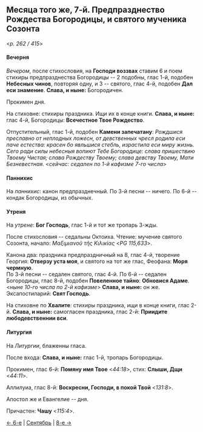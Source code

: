 
## Месяца того же, 7-й. Предпразднество Рождества Богородицы, и святого мученика Созонта

<*p. 262 / 415*>

#### Вечерня

*Вечером*, после стихословия, на **Господи воззвах** ставим 6 и поем стихиры предпразднества Богородицы -- 2 
подобны, глас 1-й, подобен **Небесных чинов**, повторяя одну, и 3 -- святого, глас 4-й, подобен **Дал еси знамение**. 
**Слава, и ныне:** Богородичен.

Прокимен дня. 

На стиховне: стихиры праздника. Ищи их в конце книги. **Слава, и ныне:** глас 4-й, Богородицы: 
**Всечестное Твое Рождество**.

Отпустительный, глас 1-й, подобен **Камени запечатану**: *Рождшися преславно от неплодных 
ложесн, от девственных чресл родила еси паче естества: красен бо явльшися стебль, 
израстила еси миру жизнь. Сего ради силы небесныя вопиют Тебе Богородице: слава 
пришествию Твоему Чистая; слава Рождеству Твоему; слава девству Твоему, Мати Безневестная*. 
<*сейчас: седален по 1-й кафизме 7-го числа*>

#### Паннихис

На *паннихис*: канон предпразднечный. 
По 3-й песни -- ничего. 
По 6-й -- кондак Богородицы, из обычных.

#### Утреня

На *утрене*: **Бог Господь**, глас 1-й и тот же тропарь 3-жды. 

После стихословия -- седальны Октоиха. 
Чтение: мучение святого Созонта, начало: *Μαξιμιανοῦ τῆς Κιλικίας* <*PG 115,633*>.

Канона два: праздника предпраздничный на 8, глас 4-й, творение Георгия: **Отверзу уста моя**, 
и святого на тот же глас, Феофана: **Моря чермную**.  
По 3-й песни -- седален святого, глас 4-й. 
По 6-й -- седален Богородицы, глас 8-й, подобен **Повеленное тайно**: **Обновися Адаме**. 
<*ныне 10-го числа по 2-й кафизме*> **Слава, и ныне:** он же.
Эксапостиларий: **Свят Господь**.

На стиховне по **Хвалите**: стихиры праздника, ищи в конце книги, глас 2-й. **Слава, и ныне:** 
самогласен праздника, глас 2-й: **Приидите любодевственнии вси**.

#### Литургия

На *Литургии*, блаженны гласа. 

После входа: **Слава, и ныне:** глас 1-й, тропарь Богородицы. 

Прокимен, глас 6-й: **Помяну имя Твое** <*44:18*>, стих: **Слыши, Дщи** <*44:11*>. 

Аллилуиа, глас 8-й: **Воскресни, Господи, в покой Твой** <*131:8*>. 

Апостол же и Евангелие -- дня.

Причастен: **Чашу** <*115:4*>.

[← 6-е](09_06_EUR.ru.md) | [Сентябрь](README.md#7-й) | [8-е →](09_08_EUR.ru.md)
